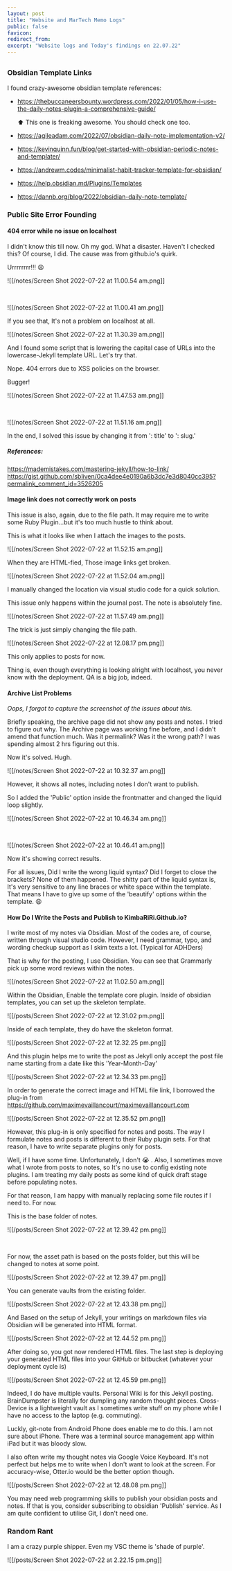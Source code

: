 ```yaml
---
layout: post
title: "Website and MarTech Memo Logs"
public: false
favicon:
redirect_from: 
excerpt: "Website logs and Today's findings on 22.07.22"
---
```


## 


### Obsidian Template Links

I found crazy-awesome obsidian template references: 
- https://thebuccaneersbounty.wordpress.com/2022/01/05/how-i-use-the-daily-notes-plugin-a-comprehensive-guide/ 
  
  ⬆️ This one is freaking awesome. You should check one too. 
  
- https://agileadam.com/2022/07/obsidian-daily-note-implementation-v2/
- https://kevinquinn.fun/blog/get-started-with-obsidian-periodic-notes-and-templater/
- https://andrewm.codes/minimalist-habit-tracker-template-for-obsidian/
- https://help.obsidian.md/Plugins/Templates
- https://dannb.org/blog/2022/obsidian-daily-note-template/


### Public Site Error Founding

#### 404 error while no issue on localhost

I didn't know this till now. Oh my god. What a disaster. Haven't I checked this? Of course, I did.
The cause was from github.io's quirk. 


Urrrrrrrr!!! 😩



![[/notes/Screen Shot 2022-07-22 at 11.00.54 am.png]]

<br/>

![[/notes/Screen Shot 2022-07-22 at 11.00.41 am.png]]

If you see that, It's not a problem on localhost at all. 

![[/notes/Screen Shot 2022-07-22 at 11.30.39 am.png]]

And I found some script that is lowering the capital case of URLs into the lowercase-Jekyll template URL. Let's try that. 

Nope. 404 errors due to XSS policies on the browser. 

Bugger!


![[/notes/Screen Shot 2022-07-22 at 11.47.53 am.png]]

<br/>

![[/notes/Screen Shot 2022-07-22 at 11.51.16 am.png]]
<br/>

In the end, I solved this issue by changing it from ': title' to ': slug.'


##### References: 

https://mademistakes.com/mastering-jekyll/how-to-link/
https://gist.github.com/sbliven/0ca4dee4e0190a6b3dc7e3d8040cc395?permalink_comment_id=3526205


#### Image link does not correctly work on posts


This issue is also, again, due to the file path. It may require me to write some Ruby Plugin...but it's too much hustle to think about. 

This is what it looks like when I attach the images to the posts. 

<!-- ![[Screen Shot 2022-07-22 at 11.52.15 am.png]] -->
![[/notes/Screen Shot 2022-07-22 at 11.52.15 am.png]]

When they are HTML-fied, Those image links get broken. 


![[/notes/Screen Shot 2022-07-22 at 11.52.04 am.png]]


I manually changed the location via visual studio code for a quick solution. 

This issue only happens within the journal post. The note is absolutely fine. 

![[/notes/Screen Shot 2022-07-22 at 11.57.49 am.png]]

The trick is just simply changing the file path. 

![[/notes/Screen Shot 2022-07-22 at 12.08.17 pm.png]]

This only applies to posts for now. 

Thing is, even though everything is looking alright with localhost, you never know with the deployment. QA is a big job, indeed. 

#### Archive List Problems 


_Oops, I forgot to capture the screenshot of the issues about this._

Briefly speaking, the archive page did not show any posts and notes. I tried to figure out why. The Archive page was working fine before, and I didn't amend that function much. Was it permalink? Was it the wrong path? I was spending almost 2 hrs figuring out this. 


Now it's solved. Hugh. 


![[/notes/Screen Shot 2022-07-22 at 10.32.37 am.png]]


However, it shows all notes, including notes I don't want to publish. 

So I added the 'Public' option inside the frontmatter and changed the liquid loop slightly. 


![[/notes/Screen Shot 2022-07-22 at 10.46.34 am.png]]

<br/>

![[/notes/Screen Shot 2022-07-22 at 10.46.41 am.png]]

Now it's showing correct results. 

For all issues, Did I write the wrong liquid syntax? Did I forget to close the brackets? None of them happened. The shitty part of the liquid syntax is, It's very sensitive to any line braces or white space within the template. That means I have to give up some of the 'beautify' options within the template. 😩

#### How Do I Write the Posts and Publish to KimbaRiRi.Github.io? 

I write most of my notes via Obsidian. Most of the codes are, of course, written through visual studio code. However, I need grammar, typo, and wording checkup support as I skim texts a lot. (Typical for ADHDers)


That is why for the posting, I use Obsidian. You can see that Grammarly pick up some word reviews within the notes. 

![[/notes/Screen Shot 2022-07-22 at 11.02.50 am.png]]

Within the Obsidian, Enable the template core plugin. Inside of obsidian templates, you can set up the skeleton template. 

![[/posts/Screen Shot 2022-07-22 at 12.31.02 pm.png]]

Inside of each template, they do have the skeleton format. 

![[/posts/Screen Shot 2022-07-22 at 12.32.25 pm.png]]

And this plugin helps me to write the post as Jekyll only accept the post file name starting from a date like this 'Year-Month-Day'


![[/posts/Screen Shot 2022-07-22 at 12.34.33 pm.png]]


In order to generate the correct image and HTML file link, I borrowed the plug-in from https://github.com/maximevaillancourt/maximevaillancourt.com


![[/posts/Screen Shot 2022-07-22 at 12.35.52 pm.png]]

However, this plug-in is only specified for notes and posts. The way I formulate notes and posts is different to their Ruby plugin sets. For that reason, I have to write separate plugins only for posts. 

Well, if I have some time. Unfortunately, I don't 😭 . Also, I sometimes move what I wrote from posts to notes, so It's no use to config existing note plugins. I am treating my daily posts as some kind of quick draft stage before populating notes.


For that reason, I am happy with manually replacing some file routes if I need to. For now. 

This is the base folder of notes. 


![[/posts/Screen Shot 2022-07-22 at 12.39.42 pm.png]]


<br/>


For now, the asset path is based on the posts folder, but this will be changed to notes at some point. 


![[/posts/Screen Shot 2022-07-22 at 12.39.47 pm.png]]

You can generate vaults from the existing folder. 

![[/posts/Screen Shot 2022-07-22 at 12.43.38 pm.png]]

And Based on the setup of Jekyll, your writings on markdown files via Obsidian will be generated into HTML format. 


![[/posts/Screen Shot 2022-07-22 at 12.44.52 pm.png]]



After doing so, you got now rendered HTML files. The last step is deploying your generated HTML files into your GitHub or bitbucket (whatever your deployment cycle is)



![[/posts/Screen Shot 2022-07-22 at 12.45.59 pm.png]]

Indeed, I do have multiple vaults. Personal Wiki is for this Jekyll posting. BrainDumpster is literally for dumpling any random thought pieces. Cross-Device is a lightweight vault as I sometimes write stuff on my phone while I have no access to the laptop (e.g. commuting). 

Luckly, git-note from Android Phone does enable me to do this. I am not sure about iPhone. There was a terminal source management app within iPad but it was bloody slow.

I also often write my thought notes via Google Voice Keyboard. It's not perfect but helps me to write when I don't want to look at the screen. For accuracy-wise, Otter.io would be the better option though. 


![[/posts/Screen Shot 2022-07-22 at 12.48.08 pm.png]]


You may need web programming skills to publish your obsidian posts and notes. If that is you, consider subscribing to obsidian 'Publish' service. As I am quite confident to utilise Git, I don't need one. 


### Random Rant

I am a crazy purple shipper. Even my VSC theme is 'shade of purple'. 


![[/posts/Screen Shot 2022-07-22 at 2.22.15 pm.png]]